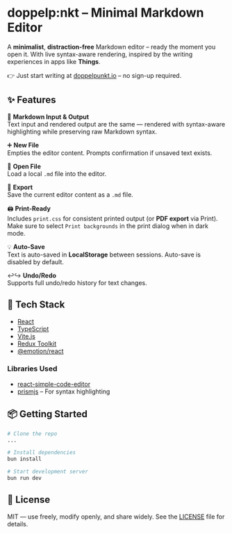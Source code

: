 # doppelp:nkt – Minimal Markdown Editor

A **minimalist**, **distraction-free** Markdown editor – ready the moment you open it. With live syntax-aware rendering, inspired by the writing experiences in apps like **Things**.

👉 Just start writing at [doppelpunkt.io](https://doppelpunkt.io) – no sign-up required.

## ✨ Features

📝 **Markdown Input & Output**  
Text input and rendered output are the same — rendered with syntax-aware highlighting while preserving raw Markdown syntax.

➕ **New File**  
Empties the editor content. Prompts confirmation if unsaved text exists.

📂 **Open File**  
Load a local `.md` file into the editor.

💾 **Export**  
Save the current editor content as a `.md` file.

🖨️ **Print-Ready**  
Includes `print.css` for consistent printed output (or **PDF export** via Print). Make sure to select `Print backgrounds` in the print dialog when in dark mode.

💡 **Auto-Save**  
Text is auto-saved in **LocalStorage** between sessions. Auto-save is disabled by default.

↩️↪️ **Undo/Redo**  
Supports full undo/redo history for text changes.

## 🧰 Tech Stack

- [React](https://reactjs.org/)
- [TypeScript](https://www.typescriptlang.org/)
- [Vite.js](https://vitejs.dev/)
- [Redux Toolkit](https://redux-toolkit.js.org/)
- [@emotion/react](https://emotion.sh/docs/introduction)

### Libraries Used

- [react-simple-code-editor](https://react-simple-code-editor.github.io/react-simple-code-editor/)
- [prismjs](https://prismjs.com) – For syntax highlighting

## 📦 Getting Started

```bash
# Clone the repo
...

# Install dependencies
bun install

# Start development server
bun run dev
```

## 📜 License

MIT — use freely, modify openly, and share widely.
See the [LICENSE](LICENSE) file for details.
